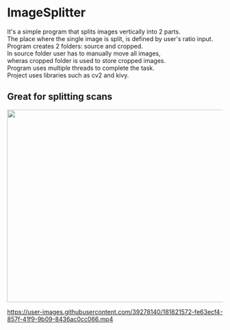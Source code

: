 # ImageSplitter  
It's a simple program that splits images vertically into 2 parts.  
The place where the single image is split, is defined by user's ratio input.  
Program creates 2 folders: source and cropped.  
In source folder user has to manually move all images,  
wheras cropped folder is used to store cropped images.  
Program uses multiple threads to complete the task.  
Project uses libraries such as cv2 and kivy.  



## Great for splitting scans
<p float="left">
<img src="https://user-images.githubusercontent.com/39278140/180551386-86e4cb95-188a-4c50-bab3-011ab4c96435.png" height="450" width="600"  />
</p>







https://user-images.githubusercontent.com/39278140/181821572-fe63ecf4-857f-41f9-9b09-8436ac0cc066.mp4



















